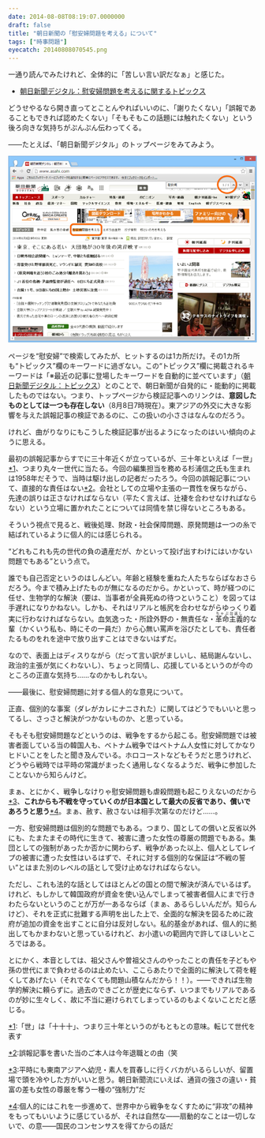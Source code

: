```yaml
---
date: 2014-08-08T08:19:07.0000000
draft: false
title: "朝日新聞の「慰安婦問題を考える」について"
tags: ["時事問題"]
eyecatch: 20140808070545.png
---
```

<p>一通り読んでみたけれど、全体的に「苦しい言い訳だなぁ」と感じた。</p>

<ul>
<li><a href="http://www.asahi.com/topics/ianfumondaiwokangaeru/">&#x671D;&#x65E5;&#x65B0;&#x805E;&#x30C7;&#x30B8;&#x30BF;&#x30EB;&#xFF1A;&#x6170;&#x5B89;&#x5A66;&#x554F;&#x984C;&#x3092;&#x8003;&#x3048;&#x308B;&#x306B;&#x95A2;&#x3059;&#x308B;&#x30C8;&#x30D4;&#x30C3;&#x30AF;&#x30B9;</a></li>
</ul><p>どうせやるなら開き直ってとことんやればいいのに、「謝りたくない」「誤報であることもできれば認めたくない」「そもそもこの話題には触れたくない」という後ろ向きな気持ちがぷんぷん伝わってくる。</p><p>――たとえば、「朝日新聞デジタル」のトップページをみてみよう。</p><p><span itemscope itemtype="http://schema.org/Photograph"><img src="20140808070545.png" alt="f:id:daruyanagi:20140808070545p:plain" title="f:id:daruyanagi:20140808070545p:plain" class="hatena-fotolife" itemprop="image"></span></p><p>ページを“慰安婦”で検索してみたが、ヒットするのは1カ所だけ。その1カ所も“トピックス”欄のキーワードに過ぎない。この“トピックス”欄に掲載されるキーワードは「※最近の記事に登場したキーワードを自動的に並べています」（<a href="http://www.asahi.com/topics/">&#x671D;&#x65E5;&#x65B0;&#x805E;&#x30C7;&#x30B8;&#x30BF;&#x30EB;&#xFF1A;&#x30C8;&#x30D4;&#x30C3;&#x30AF;&#x30B9;</a>）とのことで、朝日新聞が自発的に・能動的に掲載したものではない。つまり、トップページから検証記事へのリンクは、<b>意図したものとしては一つも存在しない</b>（8月8日7時現在）。東アジアの外交に大きな影響を与えた誤報記事の検証であるのに、この扱いの小ささはなんなのだろう。</p><p>けれど、曲がりなりにもこうした検証記事が出るようになったのはいい傾向のように思える。</p><p>最初の誤報記事からすでに三十年近くが立っているが、三十年といえば「一世」<a href="#f-a0008d7d" name="fn-a0008d7d" title="「世」は「十十十」、つまり三十年というのがもともとの意味。転じて世代を表す">*1</a>、つまり丸々一世代に当たる。今回の編集担当を務める杉浦信之氏も生まれは1958年だそうで、当時は駆け出しの記者だったろう。今回の誤報記事について、直接的な責任はない<a href="#f-b55f22ed" name="fn-b55f22ed" title="誤報記事を書いた当のご本人は今年退職との由（笑">*2</a>。会社としての立場や主張の一貫性を保ちながら、先達の誤りは正さなければならない（平たく言えば、辻褄を合わせなければならない）という立場に置かれたことについては同情を禁じ得ないところもある。</p><p>そういう視点で見ると、戦後処理、財政・社会保障問題、原発問題は一つの糸で結ばれているように個人的には感じられる。</p><p>“どれもこれも先の世代の負の遺産だが、かといって投げ出すわけにはいかない問題でもある”という点で。</p><p>誰でも自己否定というのはしんどい。年齢と経験を重ねた人たちならばなおさらだろう。今まで積み上げたものが無になるのだから。かといって、時が経つのに任せ、生物学的な解決（要は、当事者が全員死ぬの待つということ）を図っては手遅れになりかねない。しかも、それはリアルと帳尻を合わせながらゆっくり着実に行わなければならない。血気逸った・所詮外野の・無責任な・<ruby>革命主義<rp>(</rp><rt>ちゃぶ台返し</rt><rp>)</rp></ruby>的な輩（かくいう私も、時にその一員だ）から心無い罵声を浴びたとしても、責任者たるものをれを途中で放り出すことはできないはずだ。</p><p>なので、表面上はディスりながら（だって言い訳がましいし、結局謝んないし、政治的主張が気にくわないし）、ちょっと同情し、応援しているというのが今のところの正直な気持ち……なのかもしれない。</p><p>――最後に、慰安婦問題に対する個人的な意見について。</p><p>正直、個別的な事案（ダレがカレにナニされた）に関してはどうでもいいと思ってるし、さっさと解決がつかないものか、と思っている。</p><p>そもそも慰安婦問題などというのは、戦争をするから起こる。慰安婦問題では被害者面している当の韓国人も、ベトナム戦争ではベトナム人女性に対してかなりヒドいことをしたと聞き及んでいる。ホロコーストなどもそうだと思うけれど、どうやら戦時では平時の常識がまったく通用しなくなるようだ、戦争に参加したことないから知らんけど。</p><p>まぁ、とにかく、戦争しなけりゃ慰安婦問題も虐殺問題も起こりえないのだから<a href="#f-12513e5d" name="fn-12513e5d" title="平時にも東南アジアへ幼児・素人を買春しに行くバカがいるらしいが、留置場で頭を冷やした方がいいと思う。朝日新聞流にいえば、通貨の強さの違い・貧富の差も女性の尊厳を奪う一種の“強制力”だ">*3</a>、<b>これからも不戦を守っていくのが日本国として最大の反省であり、償いであろうと思う</b><a href="#f-5dbdeafa" name="fn-5dbdeafa" title="個人的にはこれを一歩進めて、世界中から戦争をなくすために“非攻”の精神をもってもいいように感じているが、それは自然な――扇動的なことは一切しないで、の意――国民のコンセンサスを得てからの話だ">*4</a>。まぁ、赦す、赦さないは相手次第なのだけど……。</p><p>一方、慰安婦問題は個別的な問題でもある。つまり、国としての償いと反省以外にも、たまたまその時代に生きて、被害に遭った女性の尊厳の問題でもある。集団としての強制があったか否かに関わらず、戦争があった以上、個人としてレイプの被害に遭った女性はいるはずで、それに対する個別的な保証は“不戦の誓い”とはまた別のレベルの話として受け止めなければならない。</p><p>ただし、これも法的な話としてはほとんどの国との間で解決が済んでいるはず。けれど、もしかして韓国政府が資金を使い込んでしまって被害者個人にまで行きわたらないというのことが万が一あるならば（まぁ、あるらしいんだが。知らんけど）、それを正式に批難する声明を出した上で、全面的な解決を図るために政府が追加の資金を出すことに自分は反対しない。私的基金があれば、個人的に拠出してもかまわないと思っているけれど、お小遣いの範囲内で許してほしいところではある。</p><p>とにかく、本音としては、祖父さんや曽祖父さんのやったことの責任を子どもや孫の世代にまで負わせるのは止めたい、ここらあたりで全面的に解決して荷を軽くしてあげたい（それでなくても問題山積なんだから！！）。――できれば生物学的解決に頼らずに。過去のできごとが歴史にならず、いつまでもリアルであるのが妙に生々しく、故に不当に避けられてしまっているのもよくないことだと感じる。</p>
<div class="footnote">
<p class="footnote"><a href="#fn-a0008d7d" name="f-a0008d7d" class="footnote-number">*1</a><span class="footnote-delimiter">:</span><span class="footnote-text">「世」は「十十十」、つまり三十年というのがもともとの意味。転じて世代を表す</span></p>
<p class="footnote"><a href="#fn-b55f22ed" name="f-b55f22ed" class="footnote-number">*2</a><span class="footnote-delimiter">:</span><span class="footnote-text">誤報記事を書いた当のご本人は今年退職との由（笑</span></p>
<p class="footnote"><a href="#fn-12513e5d" name="f-12513e5d" class="footnote-number">*3</a><span class="footnote-delimiter">:</span><span class="footnote-text">平時にも東南アジアへ幼児・素人を買春しに行くバカがいるらしいが、留置場で頭を冷やした方がいいと思う。朝日新聞流にいえば、通貨の強さの違い・貧富の差も女性の尊厳を奪う一種の“強制力”だ</span></p>
<p class="footnote"><a href="#fn-5dbdeafa" name="f-5dbdeafa" class="footnote-number">*4</a><span class="footnote-delimiter">:</span><span class="footnote-text">個人的にはこれを一歩進めて、世界中から戦争をなくすために“非攻”の精神をもってもいいように感じているが、それは自然な――扇動的なことは一切しないで、の意――国民のコンセンサスを得てからの話だ</span></p>
</div>